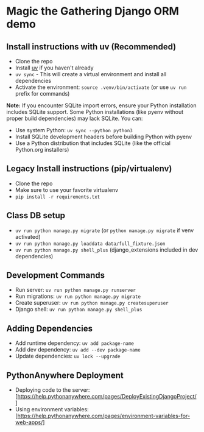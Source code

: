 # Magic the Gathering Django ORM demo

## Install instructions with uv (Recommended)
* Clone the repo
* Install [uv](https://docs.astral.sh/uv/getting-started/installation/) if you haven't already
* `uv sync` - This will create a virtual environment and install all dependencies
* Activate the environment: `source .venv/bin/activate` (or use `uv run` prefix for commands)

**Note:** If you encounter SQLite import errors, ensure your Python installation includes SQLite support. Some Python installations (like pyenv without proper build dependencies) may lack SQLite. You can:
- Use system Python: `uv sync --python python3`
- Install SQLite development headers before building Python with pyenv
- Use a Python distribution that includes SQLite (like the official Python.org installers)

## Legacy Install instructions (pip/virtualenv)
* Clone the repo
* Make sure to use your favorite virtualenv 
* `pip install -r requirements.txt`

## Class DB setup
* `uv run python manage.py migrate` (or `python manage.py migrate` if venv activated)
* `uv run python manage.py loaddata data/full_fixture.json` 
* `uv run python manage.py shell_plus` (django_extensions included in dev dependencies)

## Development Commands
* Run server: `uv run python manage.py runserver`
* Run migrations: `uv run python manage.py migrate`
* Create superuser: `uv run python manage.py createsuperuser`
* Django shell: `uv run python manage.py shell_plus`

## Adding Dependencies  
* Add runtime dependency: `uv add package-name`
* Add dev dependency: `uv add --dev package-name`
* Update dependencies: `uv lock --upgrade`

## PythonAnywhere Deployment
* Deploying code to the server: [https://help.pythonanywhere.com/pages/DeployExistingDjangoProject/]
* Using environment variables: [https://help.pythonanywhere.com/pages/environment-variables-for-web-apps/]
